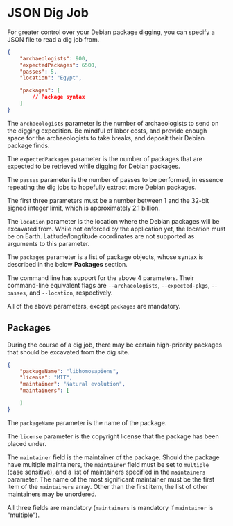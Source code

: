 # JSON Dig Job
For greater control over your Debian package digging, you can specify a
JSON file to read a dig job from.


```json
{
    "archaeologists": 900,
    "expectedPackages": 6500,
    "passes": 5,
    "location": "Egypt",

    "packages": [
        // Package syntax
    ]
}
```

The `archaeologists` parameter is the number of archaeologists to send on the
digging expedition. Be mindful of labor costs, and provide enough space
for the archaeologists to take breaks, and deposit their Debian package finds.

The `expectedPackages` parameter is the number of packages that are expected
to be retrieved while digging for Debian packages.

The `passes` parameter is the number of passes to be performed, in essence
repeating the dig jobs to hopefully extract more Debian packages.

The first three parameters must be a number between 1 and the 32-bit signed
integer limit, which is approximately 2.1 billion.

The `location` parameter is the location where the Debian packages will be
excavated from. While not enforced by the application yet, the location
must be on Earth. Latitude/longtitude coordinates are not supported as
arguments to this parameter.

The `packages` parameter is a list of package objects, whose syntax is
described in the below **Packages** section.

The command line has support for the above 4 parameters. Their command-line
equivalent flags are `--archaeologists`, `--expected-pkgs`, `--passes`,
and `--location`, respectively.

All of the above parameters, except `packages` are mandatory.

## Packages

During the course of a dig job, there may be certain high-priority packages
that should be excavated from the dig site.

```json
{
    "packageName": "libhomosapiens",
    "license": "MIT",
    "maintainer": "Natural evolution",
    "maintainers": [

    ]
}
```

The `packageName` parameter is the name of the package.

The `license` parameter is the copyright license that the package has been
placed under.

The `maintainer` field is the maintainer of the package. Should the package
have multiple maintainers, the `maintainer` field must be set to `multiple`
(case sensitive), and a list of maintainers specified in the `maintainers`
parameter. The name of the most significant maintainer must be the first
item of the `maintainers` array. Other than the first item, the list of
other maintainers may be unordered.

All three fields are mandatory (`maintainers` is mandatory if `maintainer`
is "multiple").
